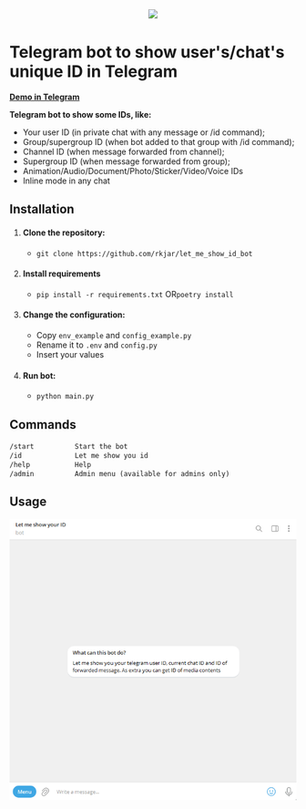<div align="center"> 
    <a href="https://t.me/letmeshowidbot">
        <img width="220" src="https://imgur.com/4ZVimxf.jpg">
    </a>
</div>

# Telegram bot to show user's/chat's unique ID in Telegram

[**Demo in Telegram**](https://t.me/letmeshowidbot)

**Telegram bot to show some IDs, like:**

* Your user ID (in private chat with any message or /id command);
* Group/supergroup ID (when bot added to that group with /id command);
* Channel ID (when message forwarded from channel);
* Supergroup ID (when message forwarded from group);
* Animation/Audio/Document/Photo/Sticker/Video/Voice IDs
* Inline mode in any chat


## Installation

1. #### Clone the repository:

   * `git clone https://github.com/rkjar/let_me_show_id_bot`
2. #### Install requirements

   * `pip install -r requirements.txt` OR`poetry install`
3. #### Change the configuration:

   * Copy `env_example` and `config_example.py`
   * Rename it to `.env` and `config.py`
   * Insert your values
4. #### Run bot:

   * `python main.py`


## Commands

```
/start          Start the bot
/id             Let me show you id
/help           Help
/admin          Admin menu (available for admins only)
```

## Usage

<div align="center">

![screenshot](images/usage.gif)

</div>
